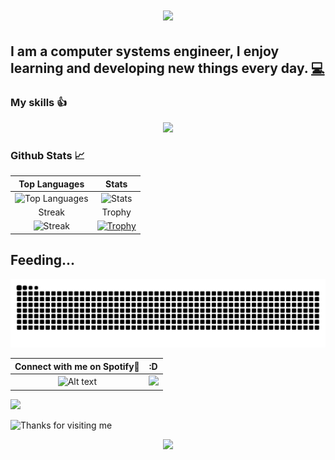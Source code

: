 <h1 align="center">
  <a href="https://git.io/typing-svg">
    <img src="https://readme-typing-svg.herokuapp.com/?lines=Hello,+There!+👋;This+is+Carlos+Hemkes....;Nice+to+meet+you!&center=true&size=30">
  </a>
</h1>
<h2>I am a computer systems engineer, I enjoy learning and developing new things every day. <a href="https://github.com/chemkes1999" title="Code">💻</a></h2>

### My skills 👍
<p align="center">
  <a href="https://skillicons.dev">
    <img src="https://skillicons.dev/icons?i=androidstudio,bootstrap,css,discord,express,git,github,html,java,js,jquery,linux,mysql,nodejs,npm,php,pinia,sass,tailwind,ts,vue" />
  </a>
</p>

### Github Stats 📈

| Top Languages                        | Stats                                     |
| :----------------------------------: | :---------------------------------------: |
| ![Top Languages](https://github-readme-stats.vercel.app/api/top-langs/?username=chemkes1999&theme=vue-dark&show_icons=true&hide_border=true&layout=compact) | ![Stats](https://github-readme-stats.vercel.app/api?username=chemkes1999&theme=vue-dark&show_icons=true&hide_border=true&count_private=true) |
| Streak                               | Trophy                                    |
| ![Streak](https://github-readme-streak-stats.herokuapp.com/?user=chemkes1999&theme=vue-dark&hide_border=true) | [![Trophy](https://github-profile-trophy.vercel.app/?username=chemkes1999&theme=onedark&row=2&column=3)](https://github.com/ryo-ma/github-profile-trophy) |

## Feeding...
![Snake animation](https://raw.githubusercontent.com/taozhi8833998/taozhi8833998/output/github-contribution-grid-snake-dark.svg)

| Connect with me on Spotify🎵        | :D                                     |
| :----------------------------------: | :---------------------------------------: |
| ![Alt text](https://spotify-recently-played-readme.vercel.app/api?user=carlosshm) | <img src='https://miro.medium.com/v2/resize:fit:1360/1*IRGHmiGsa16stedQvIaZfw.gif' width='250"'> |

![](https://komarev.com/ghpvc/?username=chemkes1999&color=brightgreen) 

<img height="120" alt="Thanks for visiting me" width="100%" src="https://raw.githubusercontent.com/BrunnerLivio/brunnerlivio/master/images/marquee.svg" />
<p align="center">
  <img src="https://capsule-render.vercel.app/api?type=waving&color=gradient&height=160&section=footer&width=200"/>
</p>
